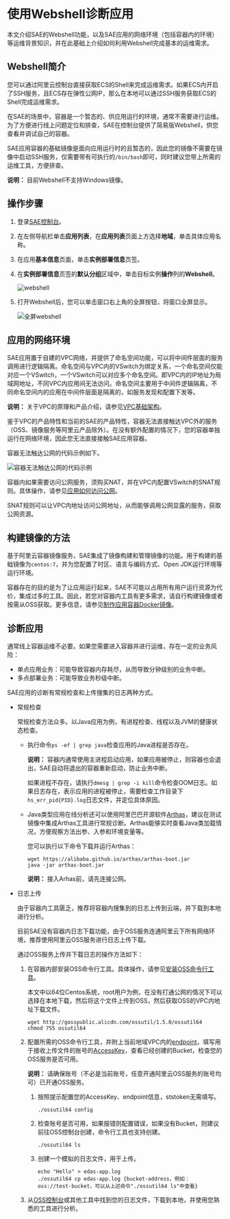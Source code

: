 # 使用Webshell诊断应用

本文介绍SAE的Webshell功能，以及SAE应用的网络环境（包括容器内的环境）等运维背景知识，并在此基础上介绍如何利用Webshell完成基本的运维需求。

## Webshell简介

您可以通过阿里云控制台直接获取ECS的Shell来完成运维需求。如果ECS内开启了SSH服务，且ECS存在弹性公网IP，那么在本地可以通过SSH服务获取ECS的Shell完成运维需求。

在SAE的场景中，容器是一个暂态的、供应用运行的环境，通常不需要进行运维。为了方便进行线上问题定位和排查，SAE在控制台提供了简易版Webshell，供您查看并调试自己的容器。

SAE应用容器的基础镜像是面向应用运行时的且暂态的，因此您的镜像不需要在镜像中启动SSH服务，仅需要带有可执行的`/bin/bash`即可，同时建议您带上所需的运维工具，方便排查。

**说明：** 目前Webshell不支持Windows镜像。

## 操作步骤

1.  登录[SAE控制台](https://sae.console.aliyun.com)。

2.  在左侧导航栏单击**应用列表**，在**应用列表**页面上方选择**地域**，单击具体应用名称。

3.  在应用**基本信息**页面，单击**实例部署信息**页签。

4.  在**实例部署信息**页签的**默认分组**区域中，单击目标实例**操作**列的**Webshell**。

    ![webshell](https://static-aliyun-doc.oss-accelerate.aliyuncs.com/assets/img/zh-CN/0562561161/p232270.png)

5.  打开Webshell后，您可以单击窗口右上角的全屏按钮，将窗口全屏显示。

    ![全屏webshell](https://static-aliyun-doc.oss-accelerate.aliyuncs.com/assets/img/zh-CN/0562561161/p232273.png)


## 应用的网络环境

SAE应用置于自建的VPC网络，并提供了命名空间功能，可以将中间件层面的服务调用进行逻辑隔离。命名空间与VPC内的VSwitch为绑定关系，一个命名空间仅能对应一个VSwitch，一个VSwitch可以对应多个命名空间。即VPC内的IP地址为局域网地址，不同VPC内应用间无法访问。命名空间主要用于中间件逻辑隔离，不同命名空间内的应用在中间件层面是隔离的，如服务发现和配置下发等。

**说明：** 关于VPC的原理和产品介绍，请参见[VPC基础架构](https://help.aliyun.com/document_detail/34221.html)。

鉴于VPC的产品特性和当前的SAE的产品特性，容器无法直接触达VPC外的服务（OSS、镜像服务等阿里云产品除外）。在没有额外配置的情况下，您的容器单独运行在网络环境，因此您无法直接接触SAE应用容器。

容器无法触达公网的代码示例如下。

![容器无法触达公网的代码示例](https://static-aliyun-doc.oss-accelerate.aliyuncs.com/assets/img/zh-CN/0553649951/p96770.png)

容器内如果需要访问公网服务，须购买NAT，并在VPC内配置VSwitch的SNAT规则。具体操作，请参见[应用如何访问公网](https://help.aliyun.com/document_detail/100317.html)。

SNAT规则可以让VPC内地址访问公网地址，从而能够调用公网显露的服务，获取公网资源。

## 构建镜像的方法

基于阿里云容器镜像服务，SAE集成了镜像构建和管理镜像的功能。用于构建的基础镜像为`centos:7`，并为您配置了时区、语言与编码方式、Open JDK运行环境等运行环境。

容器存在的目的是为了让应用运行起来，SAE不可能以占用所有用户运行资源为代价，集成过多的工具。因此，若您对容器内工具有更多需求，请自行构建镜像或者按需从OSS获取。更多信息，请参见[制作应用容器Docker镜像](/cn.zh-CN/应用部署/制作应用容器Docker镜像.md)。

## 诊断应用

通常线上容器运维不必要。如果您需要进入容器并进行运维，存在一定的业务风险：

-   单点应用业务：可能导致容器内存耗尽，从而导致分钟级别的业务中断。
-   多点部署业务：可能导致业务秒级中断。

SAE应用的诊断有常规检查和上传搜集的日志两种方式。

-   常规检查

    常规检查方法众多。以Java应用为例，有进程检查、线程以及JVM的健康状态检查。

    -   执行命令`ps -ef | grep java`检查应用的Java进程是否存在。

        **说明：** 容器内通常使用主进程启动应用，如果应用被停止，则容器也会退出，SAE自动将退出的容器重新启动，防止业务中断。

        如果进程不存在，请执行`dmesg | grep -i kill`命令检查OOM日志。如果日志存在，表示应用的进程被停止，需要检查工作目录下`hs_err_pid{PID}.log`日志文件，并定位具体原因。

    -   Java类型应用在线分析还可以使用阿里巴巴开源软件[Arthas](https://github.com/alibaba/arthas)，建议在测试镜像中集成Arthas工具进行常规诊断。Arthas能够实时查看Java类加载情况，方便观察方法出参、入参和环境变量等。

        您可以执行以下命令下载并运行Arthas：

        ```
        wget https://alibaba.github.io/arthas/arthas-boot.jar
        java -jar arthas-boot.jar                                        
        ```

        **说明：** 接入Arhas前，请先连接公网。

-   日志上传

    由于容器内工具匮乏，推荐将容器内搜集到的日志上传到云端，并下载到本地进行分析。

    目前SAE没有容器内日志下载功能，由于OSS服务连通阿里云下所有网络环境，推荐使用阿里云OSS服务进行日志上传下载。

    通过OSS服务上传并下载日志的操作方法如下：

    1.  在容器内部安装OSS命令行工具。具体操作，请参见[安装OSS命令行工具](https://help.aliyun.com/document_detail/50452.html)。

        本文中以64位Centos系统，root用户为例，在没有打通公网的情况下可以选择在本地下载，然后将这个文件上传到OSS，然后获取OSS的VPC内地址下载文件。

        ```
        wget http://gosspublic.alicdn.com/ossutil/1.5.0/ossutil64
        chmod 755 ossutil64                               
        ```

    2.  配置所需的OSS命令行工具，并附上当前地域VPC内的[endpoint](https://help.aliyun.com/document_detail/31837.html)，填写用于接收上传文件的账号的[AccessKey](https://help.aliyun.com/document_detail/53045.html)，查看已经创建的Bucket，检查您的OSS服务是否可用。

        **说明：** 请确保账号（不必是当前账号，任意开通阿里云OSS服务的账号均可）已开通OSS服务。

        1.  按照提示配置您的AccessKey、endpoint信息，ststoken无需填写。

            ```
            ./ossutil64 config  
            ```

        2.  检查账号是否可用，如果报错则配置错误，如果没有Bucket，则建议前往OSS控制台创建，命令行工具也支持创建。

            ```
            ./ossutil64 ls   
            ```

        3.  创建一个模拟的日志文件，用于上传。

            ```
            echo "Hello" > edas-app.log
            ./ossutil64 cp edas-app.log {bucket-address，例如：oss://test-bucket，可以从上述命令"./ossutil64 ls"中查看}    
            ```

    3.  从[OSS控制台](https://oss.console.aliyun.com/overview)或其他工具中找到您的日志文件，下载到本地，并使用您熟悉的工具进行分析。

